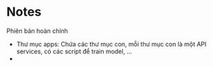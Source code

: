 # Notes
 Phiên bản hoàn chỉnh 
  
 * Thư mục apps: Chứa các thư mục con, mỗi thư mục con là một API services, có các script để train model, ...
 * 
  